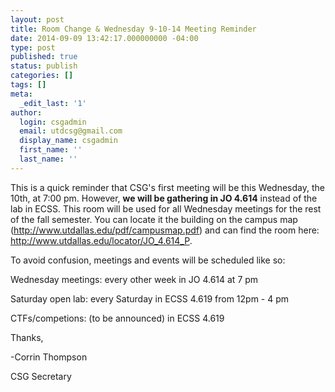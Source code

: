```yaml
---
layout: post
title: Room Change & Wednesday 9-10-14 Meeting Reminder
date: 2014-09-09 13:42:17.000000000 -04:00
type: post
published: true
status: publish
categories: []
tags: []
meta:
  _edit_last: '1'
author:
  login: csgadmin
  email: utdcsg@gmail.com
  display_name: csgadmin
  first_name: ''
  last_name: ''
---
```


This is a quick reminder that CSG's first meeting will be this Wednesday, the 10th, at 7:00 pm. However, **we will be gathering in JO 4.614** instead of the lab in ECSS. This room will be used for all Wednesday meetings for the rest of the fall semester. You can locate it the building on the campus map (<http://www.utdallas.edu/pdf/campusmap.pdf>) and can find the room here: <http://www.utdallas.edu/locator/JO_4.614_P>.

To avoid confusion, meetings and events will be scheduled like so:

Wednesday meetings: every other week in JO 4.614 at 7 pm

Saturday open lab: every Saturday in ECSS 4.619 from 12pm - 4 pm

CTFs/competions: (to be announced) in ECSS 4.619

Thanks,

-Corrin Thompson

CSG Secretary
